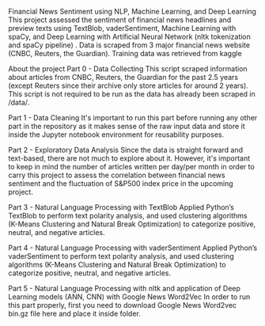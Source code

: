 Financial News Sentiment using NLP, Machine Learning, and Deep Learning
This project assessed the sentiment of financial news headlines and preview texts using TextBlob, vaderSentiment, Machine Learning with spaCy, and Deep Learning with Artificial Neural Network (nltk tokenization and spaCy pipeline) . Data is scraped from 3 major financial news website (CNBC, Reuters, the Guardian). Training data was retrieved from kaggle

About the project
Part 0 - Data Collecting
This script scraped information about articles from CNBC, Reuters, the Guardian for the past 2.5 years (except Reuters since their archive only store articles for around 2 years). This script is not required to be run as the data has already been scraped in /data/.

Part 1 - Data Cleaning
It's important to run this part before running any other part in the repository as it makes sense of the raw input data and store it inside the Jupyter notebook environment for reusability purposes.

Part 2 - Exploratory Data Analysis
Since the data is straight forward and text-based, there are not much to explore about it. However, it's important to keep in mind the number of articles written per day/per month in order to carry this project to assess the correlation between financial news sentiment and the fluctuation of S&P500 index price in the upcoming project.

Part 3 - Natural Language Processing with TextBlob
Applied Python’s TextBlob to perform text polarity analysis, and used clustering algorithms (K-Means Clustering and Natural Break Optimization) to categorize positive, neutral, and negative articles.

Part 4 - Natural Language Processing with vaderSentiment
Applied Python’s vaderSentiment to perform text polarity analysis, and used clustering algorithms (K-Means Clustering and Natural Break Optimization) to categorize positive, neutral, and negative articles.

Part 5 - Natural Language Processing with nltk and application of Deep Learning models (ANN, CNN) with Google News Word2Vec
In order to run this part properly, first you need to download Google News Word2vec bin.gz file here and place it inside folder.
